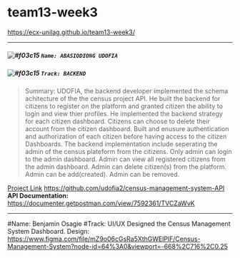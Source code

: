 # team13-week3
 https://ecx-unilag.github.io/team13-week3/
 
 
 
 
 
 
 
 
 
 
 
 
 
 
 
 
 
 
 
 
 
 
 
 
 
 
 
 
 
 
 ***

##### ![#f03c15](https://via.placeholder.com/15/f03c15/000000?text=+) `Name: ABASIODIONG UDOFIA`
##### ![#f03c15](https://via.placeholder.com/15/f03c15/000000?text=+) `Track: BACKEND`

> Summary: UDOFIA, the backend developer implemented the schema achitecture of the the census project API. He built the backend for citizens to register on the platform and granted citizen the ability to login and view thier profiles. He implemented the backend strategy for each citizen dashboard. Citizens can choose to delete their account from the citizen dashboard. Built and enusure authentication and authorization of each citizen before having access to the citizen Dashboards. The backend implementation include seperating the admin of the census plateform from the citizens. Only admin can login to the admin dashboard. Admin can view all registered citizens from the admin dashboard. Admin can delete citizen(s) from the platform. Admin can be add(created). Admin can be removed.

[Project Link](https://github.com/udofia2/edutech-API) https://github.com/udofia2/census-management-system-API              
**API Documentation:** https://documenter.getpostman.com/view/7592361/TVCZaWvK     

***
#Name: Benjamin Osagie
#Track: UI/UX
Designed the Census Management System Dashboard.
Design: https://www.figma.com/file/mZ9o06cGsRa5XthGWElPlF/Census-Management-System?node-id=64%3A0&viewport=-668%2C716%2C0.25
